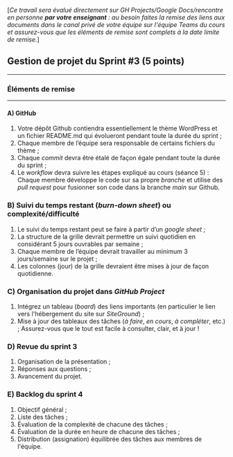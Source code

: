 [*Ce travail sera évalué directement sur GH Projects/Google Docs/rencontre en personne **par votre enseignant** : au besoin faites la remise des liens aux documents dans le canal privé de votre équipe sur l'équipe Teams du cours et assurez-vous que les éléments de remise sont complets à la date limite de remise.*]

## Gestion de projet du Sprint #3 (5 points)

---
### Éléments de remise
---

#### **A) GitHub**
   1) Votre dépôt Github contiendra essentiellement le thème WordPress et un fichier README.md qui évolueront pendant toute la durée du sprint ;
   2) Chaque membre de l’équipe sera responsable de certains fichiers du thème ; 
   3) Chaque *commit* devra être étalé de façon égale pendant toute la durée du sprint ; 
   4) Le *workflow* devra suivre les étapes expliqué au cours (séance 5) : Chaque membre développe le code sur sa propre *branche* et utilise des *pull request* pour fusionner son code dans la branche *main* sur Github.

### **B) Suivi du temps restant (*burn-down sheet*) ou complexité/difficulté**
   1) Le suivi du temps restant peut se faire à partir d’un *google sheet* ;
   2) La structure de la grille devrait permettre un suivi quotidien en considérant 5 jours ouvrables par semaine ;
   3) Chaque membre de l’équipe devrait travailler au minimum 3 jours/semaine sur le projet ;
   4) Les colonnes (jour) de la grille devraient être mises à jour de façon quotidienne.

### **C) Organisation du projet dans *GitHub Project***
   1) Intégrez un tableau (*board*) des liens importants (en particulier le lien vers l'hébergement du site sur *SiteGround*) ;
   2) Mise à jour des tableaux des tâches (*à faire*, *en cours*, *à compléter*, etc.) ; Assurez-vous que le tout est facile à consulter, clair, et à jour !

### **D) Revue du **sprint 3****
   1) Organisation de la présentation ;
   2) Réponses aux questions ;
   3) Avancement du projet.

### **E) Backlog du **sprint 4****
   1) Objectif général ;
   2) Liste des tâches ;
   3) Évaluation de la complexité de chacune des tâches ;
   4) Évaluation de la durée en heure de chacune des tâches ;
   5) Distribution (assignation) équilibrée des tâches aux membres de l'équipe.